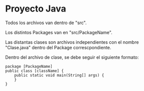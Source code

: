# Proyecto Java

Todos los archivos van dentro de "src".

Los distintos Packages van en "src/PackageName".

Las distantas clases son archivos independientes con el nombre "Clase.java" dentro del Package correscpondiente.

Dentro del archivo de clase, se debe seguir el siguiente formato:
	
	package [PackageName]
	public class [className] {
		public static void main(String[] args) {
		}
	}
